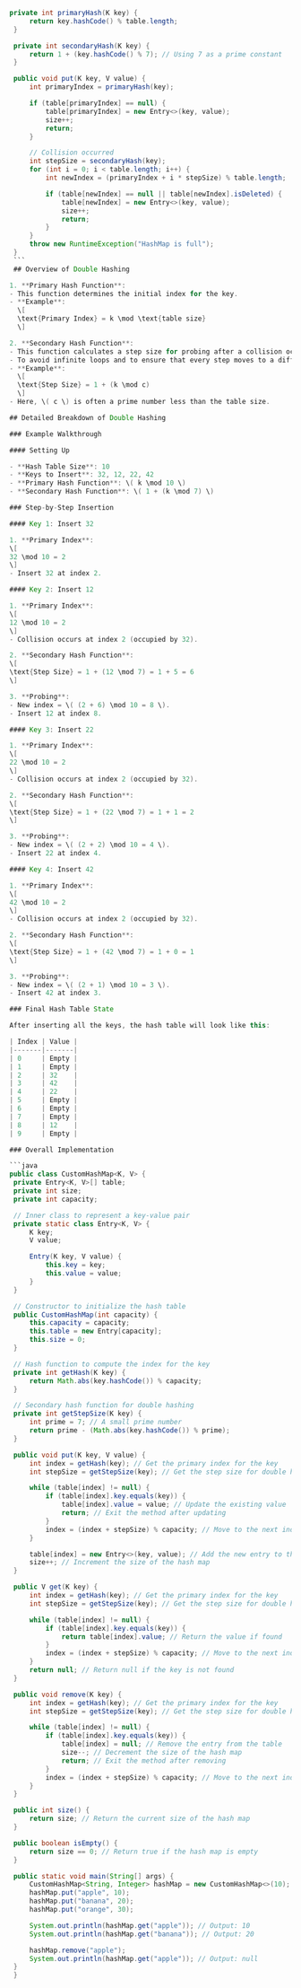    ```java
   private int primaryHash(K key) {
        return key.hashCode() % table.length;
    }

    private int secondaryHash(K key) {
        return 1 + (key.hashCode() % 7); // Using 7 as a prime constant
    }

    public void put(K key, V value) {
        int primaryIndex = primaryHash(key);

        if (table[primaryIndex] == null) {
            table[primaryIndex] = new Entry<>(key, value);
            size++;
            return;
        }

        // Collision occurred
        int stepSize = secondaryHash(key);
        for (int i = 0; i < table.length; i++) {
            int newIndex = (primaryIndex + i * stepSize) % table.length;

            if (table[newIndex] == null || table[newIndex].isDeleted) {
                table[newIndex] = new Entry<>(key, value);
                size++;
                return;
            }
        }
        throw new RuntimeException("HashMap is full");
    }
    ```
    ## Overview of Double Hashing

1. **Primary Hash Function**:
   - This function determines the initial index for the key.
   - **Example**:
     \[
     \text{Primary Index} = k \mod \text{table size}
     \]

2. **Secondary Hash Function**:
   - This function calculates a step size for probing after a collision occurs.
   - To avoid infinite loops and to ensure that every step moves to a different index, we add 1 to the secondary hash result.
   - **Example**:
     \[
     \text{Step Size} = 1 + (k \mod c)
     \]
   - Here, \( c \) is often a prime number less than the table size.

## Detailed Breakdown of Double Hashing

### Example Walkthrough

#### Setting Up

- **Hash Table Size**: 10
- **Keys to Insert**: 32, 12, 22, 42
- **Primary Hash Function**: \( k \mod 10 \)
- **Secondary Hash Function**: \( 1 + (k \mod 7) \)

### Step-by-Step Insertion

#### Key 1: Insert 32

1. **Primary Index**:
   \[
   32 \mod 10 = 2
   \]
   - Insert 32 at index 2.

#### Key 2: Insert 12

1. **Primary Index**:
   \[
   12 \mod 10 = 2
   \]
   - Collision occurs at index 2 (occupied by 32).
   
2. **Secondary Hash Function**:
   \[
   \text{Step Size} = 1 + (12 \mod 7) = 1 + 5 = 6
   \]

3. **Probing**:
   - New index = \( (2 + 6) \mod 10 = 8 \).
   - Insert 12 at index 8.

#### Key 3: Insert 22

1. **Primary Index**:
   \[
   22 \mod 10 = 2
   \]
   - Collision occurs at index 2 (occupied by 32).

2. **Secondary Hash Function**:
   \[
   \text{Step Size} = 1 + (22 \mod 7) = 1 + 1 = 2
   \]

3. **Probing**:
   - New index = \( (2 + 2) \mod 10 = 4 \).
   - Insert 22 at index 4.

#### Key 4: Insert 42

1. **Primary Index**:
   \[
   42 \mod 10 = 2
   \]
   - Collision occurs at index 2 (occupied by 32).

2. **Secondary Hash Function**:
   \[
   \text{Step Size} = 1 + (42 \mod 7) = 1 + 0 = 1
   \]

3. **Probing**:
   - New index = \( (2 + 1) \mod 10 = 3 \).
   - Insert 42 at index 3.

### Final Hash Table State

After inserting all the keys, the hash table will look like this:

| Index | Value |
|-------|-------|
| 0     | Empty |
| 1     | Empty |
| 2     | 32    |
| 3     | 42    |
| 4     | 22    |
| 5     | Empty |
| 6     | Empty |
| 7     | Empty |
| 8     | 12    |
| 9     | Empty |

### Overall Implementation

```java
   public class CustomHashMap<K, V> {
    private Entry<K, V>[] table;
    private int size;
    private int capacity;

    // Inner class to represent a key-value pair
    private static class Entry<K, V> {
        K key;
        V value;

        Entry(K key, V value) {
            this.key = key;
            this.value = value;
        }
    }

    // Constructor to initialize the hash table
    public CustomHashMap(int capacity) {
        this.capacity = capacity;
        this.table = new Entry[capacity];
        this.size = 0;
    }

    // Hash function to compute the index for the key
    private int getHash(K key) {
        return Math.abs(key.hashCode()) % capacity;
    }

    // Secondary hash function for double hashing
    private int getStepSize(K key) {
        int prime = 7; // A small prime number
        return prime - (Math.abs(key.hashCode()) % prime);
    }

    public void put(K key, V value) {
        int index = getHash(key); // Get the primary index for the key
        int stepSize = getStepSize(key); // Get the step size for double hashing

        while (table[index] != null) {
            if (table[index].key.equals(key)) {
                table[index].value = value; // Update the existing value
                return; // Exit the method after updating
            }
            index = (index + stepSize) % capacity; // Move to the next index using the step size
        }

        table[index] = new Entry<>(key, value); // Add the new entry to the table
        size++; // Increment the size of the hash map
    }

    public V get(K key) {
        int index = getHash(key); // Get the primary index for the key
        int stepSize = getStepSize(key); // Get the step size for double hashing

        while (table[index] != null) {
            if (table[index].key.equals(key)) {
                return table[index].value; // Return the value if found
            }
            index = (index + stepSize) % capacity; // Move to the next index using the step size
        }
        return null; // Return null if the key is not found
    }

    public void remove(K key) {
        int index = getHash(key); // Get the primary index for the key
        int stepSize = getStepSize(key); // Get the step size for double hashing

        while (table[index] != null) {
            if (table[index].key.equals(key)) {
                table[index] = null; // Remove the entry from the table
                size--; // Decrement the size of the hash map
                return; // Exit the method after removing
            }
            index = (index + stepSize) % capacity; // Move to the next index using the step size
        }
    }

    public int size() {
        return size; // Return the current size of the hash map
    }

    public boolean isEmpty() {
        return size == 0; // Return true if the hash map is empty
    }

    public static void main(String[] args) {
        CustomHashMap<String, Integer> hashMap = new CustomHashMap<>(10);
        hashMap.put("apple", 10);
        hashMap.put("banana", 20);
        hashMap.put("orange", 30);

        System.out.println(hashMap.get("apple")); // Output: 10
        System.out.println(hashMap.get("banana")); // Output: 20

        hashMap.remove("apple");
        System.out.println(hashMap.get("apple")); // Output: null
    }
    }

```
